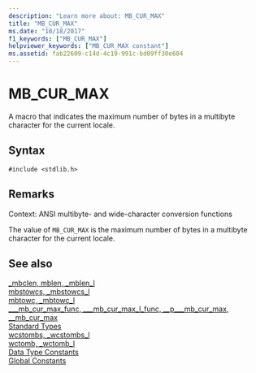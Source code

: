```yaml
---
description: "Learn more about: MB_CUR_MAX"
title: "MB_CUR_MAX"
ms.date: "10/18/2017"
f1_keywords: ["MB_CUR_MAX"]
helpviewer_keywords: ["MB_CUR_MAX constant"]
ms.assetid: fab22609-c14d-4c19-991c-bd09ff30e604
---
```

# MB_CUR_MAX

A macro that indicates the maximum number of bytes in a multibyte character for the current locale.

## Syntax

```
#include <stdlib.h>
```

## Remarks

Context: ANSI multibyte- and wide-character conversion functions

The value of `MB_CUR_MAX` is the maximum number of bytes in a multibyte character for the current locale.

## See also

[_mbclen, mblen, _mblen_l](../c-runtime-library/reference/mbclen-mblen-mblen-l.md)<br/>
[mbstowcs, _mbstowcs_l](../c-runtime-library/reference/mbstowcs-mbstowcs-l.md)<br/>
[mbtowc, _mbtowc_l](../c-runtime-library/reference/mbtowc-mbtowc-l.md)<br/>
[&#95;&#95;&#95;mb_cur_max_func, &#95;&#95;&#95;mb_cur_max_l_func, &#95;&#95;p&#95;&#95;&#95;mb_cur_max, &#95;&#95;mb_cur_max](../c-runtime-library/mb-cur-max-func-mb-cur-max-l-func-p-mb-cur-max-mb-cur-max.md)<br/>
[Standard Types](../c-runtime-library/standard-types.md)<br/>
[wcstombs, _wcstombs_l](../c-runtime-library/reference/wcstombs-wcstombs-l.md)<br/>
[wctomb, _wctomb_l](../c-runtime-library/reference/wctomb-wctomb-l.md)<br/>
[Data Type Constants](../c-runtime-library/data-type-constants.md)<br/>
[Global Constants](../c-runtime-library/global-constants.md)
